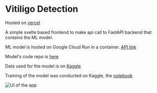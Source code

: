 # Vitiligo Detection
Hosted on [vercel](https://vitiligo-detection.vercel.app/#)

A simple svelte based frontend to make api call to FastAPI backend that contains the ML model.

ML model is hosted on Google Cloud Run in a container. [API link](https://vitiligo-detector-7x6qvvfqha-el.a.run.app/docs)

Model's code repo is [here](https://github.com/kurayami07734/vitiligo-detector-api)

Data used for the model is on [Kaggle](https://www.kaggle.com/datasets/shinynose/vitiligo)

Training of the model was conducted on Kaggle, the [notebook](https://www.kaggle.com/code/shinynose/vitiligo-detection)

![UI of the app](https://github.com/kurayami07734/vitiligo-detection/assets/60501848/9f4fc5d1-8aaa-45fc-9eaa-4d1631130008)

